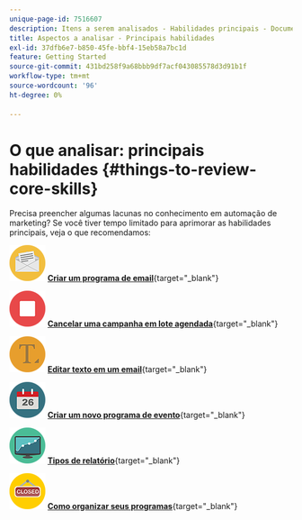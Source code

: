 ```yaml
---
unique-page-id: 7516607
description: Itens a serem analisados - Habilidades principais - Documentação do Marketo - Documentação do produto
title: Aspectos a analisar - Principais habilidades
exl-id: 37dfb6e7-b850-45fe-bbf4-15eb58a7bc1d
feature: Getting Started
source-git-commit: 431bd258f9a68bbb9df7acf043085578d3d91b1f
workflow-type: tm+mt
source-wordcount: '96'
ht-degree: 0%

---
```


# O que analisar: principais habilidades {#things-to-review-core-skills}

Precisa preencher algumas lacunas no conhecimento em automação de marketing? Se você tiver tempo limitado para aprimorar as habilidades principais, veja o que recomendamos:

![Criar um programa de email](assets/office-28.png) [**Criar um programa de email**](/help/marketo/product-docs/email-marketing/email-programs/creating-an-email-program/create-an-email-program.md){target="_blank"}

![Cancelar uma campanha em lote agendada](assets/multimedia-27.png) [**Cancelar uma campanha em lote agendada**](/help/marketo/product-docs/core-marketo-concepts/smart-campaigns/using-smart-campaigns/cancel-a-scheduled-batch-campaign-run.md){target="_blank"}

![Editar texto em um email](assets/graphic-design-tools-34.png) [**Editar texto em um email**](/help/marketo/product-docs/email-marketing/general/email-editor-2/edit-elements-in-an-email.md){target="_blank"}

![Criar um novo programa de evento](assets/seo-57.png) [**Criar um novo programa de evento**](/help/marketo/product-docs/demand-generation/events/understanding-events/create-a-new-event-program.md){target="_blank"}

![Tipos de relatório](assets/seo-04.png) [**Tipos de relatório**](/help/marketo/product-docs/reporting/basic-reporting/report-types/report-type-overview.md){target="_blank"}

![Como organizar seus programas](assets/shopping-09.png) [**Como organizar seus programas**](/help/marketo/product-docs/core-marketo-concepts/programs/working-with-programs/best-practice-how-to-organize-your-programs.md){target="_blank"}
